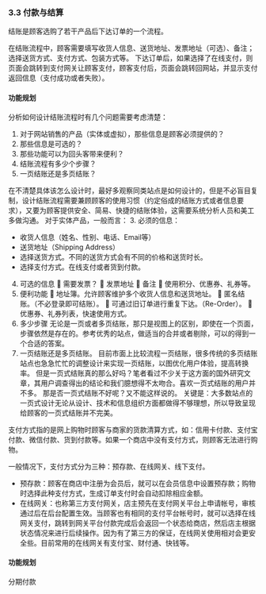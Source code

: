 ### 3.3 付款与结算
结账是顾客选购了若干产品后下达订单的一个流程。

在结账流程中，顾客需要填写收货人信息、送货地址、发票地址（可选）、备注；选择送货方式、支付方式、包装方式等。
下达订单后，如果选择了在线支付，则页面会跳转到支付网关让顾客支付，顾客支付后，页面会跳转回网站，并显示支付返回信息（支付成功或者失败）。


#### 功能规划
分析如何设计结账流程时有几个问题需要考虑清楚：
1. 对于网站销售的产品（实体或虚拟），那些信息是顾客必须提供的？
2. 那些信息是可选的？
3. 那些功能可以为回头客带来便利？
4. 结账流程有多少个步骤？
5. 一页结账还是多页结账？

在不清楚具体该怎么设计时，最好多观察同类站点是如何设计的，但是不必盲目复制，设计结账流程需要兼顾顾客的使用习惯（约定俗成的结账方式或者信息要求），又要为顾客提供安全、简易、快捷的结账体验，这需要系统分析人员和美工多做沟通。
对于实体产品，一般而言：
3. 必须的信息：
 * 收货人信息（姓名、性别、电话、Email等）
 * 送货地址（Shipping Address）
 * 选择送货方式。不同的送货方式会有不同的价格和送货时长。
 * 选择支付方式。在线支付或者货到付款。

4. 可选的信息
 需要发票？
 发票地址
 备注
 使用积分、优惠券、礼券等。
5. 便利功能
 地址簿。允许顾客维护多个收货人信息和送货地址。
 匿名结账。（不必登录即可结账）。
 可通过旧订单进行重复下达。（Re-Order）。
 优惠券、礼券列表，快速使用方式。
6. 多少步骤
无论是一页或者多页结账，那只是视图上的区别，即使在一个页面，步骤依然是存在的。参考优秀的站点，做适当的合并或者剔除，可以的得到一个合适的答案。
7. 一页结账还是多页结账。
目前市面上比较流程一页结账，很多传统的多页结账站点也急急忙忙的调整设计来实现一页结账，以图优化用户体验，提高转换率。
但是一页式结账真的那么好吗？笔者看过不少关于这方面的国外研究文章，其用户调查得出的结论和我们臆想得不太吻合。喜欢一页式结账的用户并不多。
那是否一页式结账不好呢？又不能这样说的。
关键是：大多数站点的一页式设计无论从设计、技术和信息组织方面都做得不够理想，所以导致呈现给顾客的一页式结账并不完美。



支付方式指的是网上购物时顾客与商家的货款清算方式，如：信用卡付款、支付宝付款、微信付款、货到付款等。如果一个商店中没有支付方式，则顾客无法进行购物。

一般情况下，支付方式分为三种：预存款、在线网关、线下支付。
* 预存款：顾客在商店中注册为会员后，就可以在会员信息中设置预存款；购物时选择此种支付方式，生成订单支付时会自动扣除相应金额。
* 在线网关：也称第三方支付网关，店主预先在支付网关平台上申请帐号，审核通过后在后台配置生效。当顾客也有相同的支付平台帐号时，就可以选择在线网关支付，跳转到网关平台付款完成后会返回一个状态给商店，然后店主根据状态情况来进行后续操作。因为有了第三方的保证，在线网关使用相对会更安全些。目前常用的在线网关有支付宝、财付通、快钱等。




#### 功能规划

分期付款